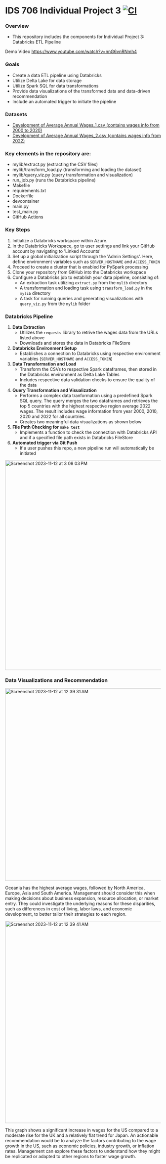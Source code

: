 # IDS 706 Individual Project 3 [![CI](https://github.com/nogibjj/Jaxon-Yue-Individual-Project-3/actions/workflows/cicd.yml/badge.svg)](https://github.com/nogibjj/Jaxon-Yue-Individual-Project-3/actions/workflows/cicd.yml)
### Overview
* This repository includes the components for Individual Project 3: Databricks ETL Pipeline

Demo Video
https://www.youtube.com/watch?v=nnG6vnRNmh4

### Goals
* Create a data ETL pipeline using Databricks
* Utilize Delta Lake for data storage
* Utilize Spark SQL for data transformations
* Provide data visualizations of the transformed data and data-driven recommendation
* Include an automated trigger to initiate the pipeline

### Datasets
* [Development of Average Annual Wages_1.csv (contains wages info from 2000 to 2020)](https://raw.githubusercontent.com/nogibjj/Jaxon-Yue-Mini-Project-11/main/dataset/Development%20of%20Average%20Annual%20Wages_1.csv)
* [Development of Average Annual Wages_2.csv (contains wages info from 2022)](https://raw.githubusercontent.com/nogibjj/Jaxon-Yue-Mini-Project-11/main/dataset/Development%20of%20Average%20Annual%20Wages_2.csv)

### Key elements in the repository are:
* mylib/extract.py (extracting the CSV files)
* mylib/transform_load.py (transforming and loading the dataset)
* mylib/query_viz.py (query transformation and visualization)
* run_job.py (runs the Databricks pipeline)
* Makefile
* requirements.txt
* Dockerfile
* devcontainer
* main.py
* test_main.py
* GitHub Actions

### Key Steps
1. Initialize a Databricks workspace within Azure.
2. In the Databricks Workspace, go to user settings and link your GitHub account by navigating to 'Linked Accounts'
3. Set up a global initialization script through the 'Admin Settings'. Here, define environment variables such as `SERVER_HOSTNAME` and `ACCESS_TOKEN`
4. Proceed to create a cluster that is enabled for PySpark processing
5. Clone your repository from GitHub into the Databricks workspace
6. Configure a Databricks job to establish your data pipeline, consisting of:
   * An extraction task utilizing `extract.py` from the `mylib` directory
   * A transformation and loading task using `transform_load.py` in the `mylib` directory
   * A task for running queries and generating visualizations with `query_viz.py` from the `mylib` folder

### Databricks Pipeline
1. **Data Extraction**
   * Utilizes the `requests` library to retrive the wages data from the URLs listed above
   * Downloads and stores the data in Databricks FileStore
2. **Databricks Environment Setup**
   * Establishes a connection to Databricks using respective environment variables (`SERVER_HOSTNAME` and `ACCESS_TOKEN`)
3. **Data Transformation and Load**
   * Transform the CSVs to respective Spark dataframes, then stored in the Databricks environment as Delta Lake Tables
   * Includes respective data validation checks to ensure the quality of the data
4. **Query Transformation and Visualization**
   * Performs a complex data tranformation using a predefined Spark SQL query. The query merges the two dataframes and retrieves the top 5 countries with the highest respective region average 2022 wages. The result includes wage information from year 2000, 2010, 2020 and 2022 for all countries.
   * Creates two meaningful data visualizations as shown below
5. **File Path Checking for `make test`**
   * Implements a function to check the connection with Databricks API and if a specified file path exists in Databricks FileStore
6. **Automated trigger via Git Push**
   * If a user pushes this repo, a new pipeline run will automatically be initiated

<img width="679" alt="Screenshot 2023-11-12 at 3 08 03 PM" src="https://github.com/nogibjj/Jaxon-Yue-Mini-Project-11/assets/70416390/56bb2007-0803-4003-bcdc-b7f219b4db84">

### Data Visualizations and Recommendation
<img width="623" alt="Screenshot 2023-11-12 at 12 39 31 AM" src="https://github.com/nogibjj/Jaxon-Yue-Mini-Project-11/assets/70416390/5ac4f9d3-57d2-4e43-a2f5-8801caabe8f7">

Oceania has the highest average wages, followed by North America, Europe, Asia and South America. Management should consider this when making decisions about business expansion, resource allocation, or market entry. They could investigate the underlying reasons for these disparities, such as differences in cost of living, labor laws, and economic development, to better tailor their strategies to each region.

<img width="654" alt="Screenshot 2023-11-12 at 12 39 41 AM" src="https://github.com/nogibjj/Jaxon-Yue-Mini-Project-11/assets/70416390/5b6cbcae-e068-4470-828c-1da6d5d68a2e">

This graph shows a significant increase in wages for the US compared to a moderate rise for the UK and a relatively flat trend for Japan. An actionable recommendation would be to analyze the factors contributing to the wage growth in the US, such as economic policies, industry growth, or inflation rates. Management can explore these factors to understand how they might be replicated or adapted to other regions to foster wage growth.
